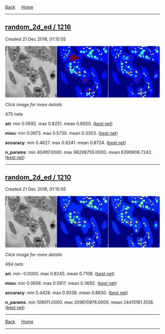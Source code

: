 
[Back](..)&nbsp;&nbsp;&nbsp;&nbsp;&nbsp;[Home](https://leapmanlab.github.io/snapshots)

---

<div class="summary"><a href="1216"><h2>random_2d_ed / 1216</h2></a><p>Created 21 Dec 2018, 01:15:55
</p><a href="1216"><img src="1216/39/1/media/summary.png" align="center"></a><p><i>Click image for more details</i>
</p></div>

475 nets

**ari**: min 0.0692. max 0.8251. mean 0.6920.  ([best net](1216/39/1))

**miou**: min 0.0973. max 0.5730. mean 0.3303.  ([best net](1216/39/1))

**accuracy**: min 0.4627. max 0.9241. mean 0.8724.  ([best net](1216/20/3))

**n_params**: min 40497.0000. max 98298755.0000. mean 6399908.7242.  ([best net](1216/53/0))

---

<div class="summary"><a href="1210"><h2>random_2d_ed / 1210</h2></a><p>Created 21 Dec 2018, 01:15:55
</p><a href="1210"><img src="1210/67/1/media/summary.png" align="center"></a><p><i>Click image for more details</i>
</p></div>

494 nets

**ari**: min -0.0000. max 0.8245. mean 0.7108.  ([best net](1210/67/4))

**miou**: min 0.0656. max 0.5917. mean 0.3692.  ([best net](1210/67/1))

**accuracy**: min 0.4426. max 0.9338. mean 0.8830.  ([best net](1210/31/0))

**n_params**: min 108011.0000. max 209610976.0000. mean 24415161.3138.  ([best net](1210/46/0))

---

[Back](..)&nbsp;&nbsp;&nbsp;&nbsp;&nbsp;[Home](https://leapmanlab.github.io/snapshots)

---